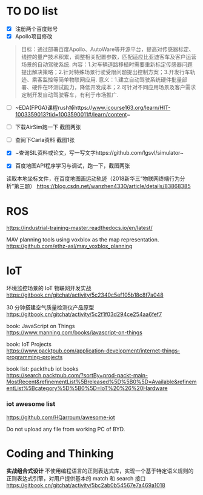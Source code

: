 # TO DO list
- [x] 注册两个百度账号
- [x] Apollo项目修改
> 目标：通过部署百度Apollo、AutoWare等开源平台，提高对传感器标定、线控的量产技术积累，调整相关配置参数，匹配适应比亚迪客车及客户运营场景的自动驾驶系统.
内容：1.对车辆道路移植时需要重新标定传感器问题提出解决策略；2.针对特殊场景行驶受限问题提出控制方案；3.开发行车轨迹、乘客监控等简单物联网应用.
意义：1.建立自动驾驶系统硬件批量部署、硬件在环测试能力，降低开发成本；2.可针对不同应用场景及客户需求定制开发自动驾驶客车，有利于市场推广.



- [ ] ~EDA(FPGA)课程rush掉https://www.icourse163.org/learn/HIT-1003359013?tid=1003590011#/learn/content~
- [ ] 下载AirSim跑一下 截图两张
- [ ] 查阅下Carla资料 截图1张   
- [x] ~查询SIL资料或论文，写一写文字https://github.com/lgsvl/simulator~  
- [x] 百度地图API程序学习与调试，跑一下，截图两张




读取本地坐标文件，在百度地图画运动轨迹（2018新华三“物联网终端行为分析”第三题）
https://blog.csdn.net/wanzhen4330/article/details/83868385

# ROS
https://industrial-training-master.readthedocs.io/en/latest/

MAV planning tools using voxblox as the map representation.  
https://github.com/ethz-asl/mav_voxblox_planning

# IoT
环境监控场景的 IoT 物联网开发实战  
https://gitbook.cn/gitchat/activity/5c2340c5ef105b18c8f7a048  
  
30 分钟搭建空气质量检测仪产品原型  
https://gitbook.cn/gitchat/activity/5c2f1f03d294ce254aa6fef7

book: JavaScript on Things  
https://www.manning.com/books/javascript-on-things  

book: IoT Projects  
https://www.packtpub.com/application-development/internet-things-programming-projects

book list: packthub iot books  
https://search.packtpub.com/?sortBy=prod-packt-main-MostRecent&refinementList%5Breleased%5D%5B0%5D=Available&refinementList%5Bcategory%5D%5B0%5D=IoT%20%26%20Hardware
### iot awesome list
https://github.com/HQarroum/awesome-iot


Do not upload any file from working PC of BYD.

# Coding and Thinking

**实战组合式设计**
不使用编程语言的正则表达式库，实现一个基于特定语义规则的正则表达式引擎，对用户提供基本的 match 和 search 接口
https://gitbook.cn/gitchat/activity/5bc2ab0b54567e7a469a1018
